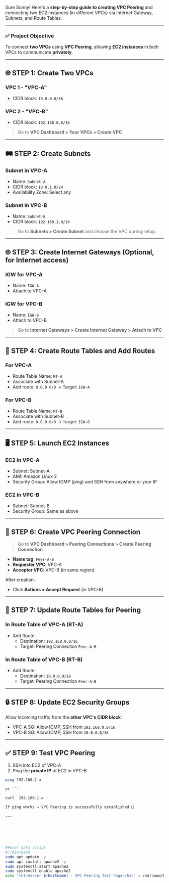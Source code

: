 Sure Sunny! Here's a **step-by-step guide to creating VPC Peering** and connecting two EC2 instances (in different VPCs) via Internet Gateway, Subnets, and Route Tables.

---

### ✅ **Project Objective**
To connect **two VPCs** using **VPC Peering**, allowing **EC2 instances** in both VPCs to communicate **privately**.

---

## 🌐 STEP 1: Create Two VPCs

### VPC 1 - "VPC-A"
- CIDR block: `10.0.0.0/16`

### VPC 2 - "VPC-B"
- CIDR block: `192.168.0.0/16`

> Go to **VPC Dashboard > Your VPCs > Create VPC**

---

## 🛤️ STEP 2: Create Subnets

### Subnet in VPC-A
- Name: `Subnet-A`
- CIDR block: `10.0.1.0/24`
- Availability Zone: Select any

### Subnet in VPC-B
- Name: `Subnet-B`
- CIDR block: `192.168.1.0/24`

> Go to **Subnets > Create Subnet** and choose the VPC during setup.

---

## 🌐 STEP 3: Create Internet Gateways (Optional, for Internet access)

### IGW for VPC-A
- Name: `IGW-A`
- Attach to VPC-A

### IGW for VPC-B
- Name: `IGW-B`
- Attach to VPC-B

> Go to **Internet Gateways > Create Internet Gateway > Attach to VPC**

---

## 📑 STEP 4: Create Route Tables and Add Routes

### For VPC-A
- Route Table Name: `RT-A`
- Associate with Subnet-A
- Add route: `0.0.0.0/0` → Target: `IGW-A`

### For VPC-B
- Route Table Name: `RT-B`
- Associate with Subnet-B
- Add route: `0.0.0.0/0` → Target: `IGW-B`

---

## 🖥️ STEP 5: Launch EC2 Instances

### EC2 in VPC-A
- Subnet: Subnet-A
- AMI: Amazon Linux 2
- Security Group: Allow ICMP (ping) and SSH from anywhere or your IP

### EC2 in VPC-B
- Subnet: Subnet-B
- Security Group: Same as above

---

## 🔗 STEP 6: Create VPC Peering Connection

> Go to **VPC Dashboard > Peering Connections > Create Peering Connection**

- **Name tag**: `Peer-A-B`
- **Requester VPC**: VPC-A
- **Accepter VPC**: VPC-B (in same region)

After creation:
- Click **Actions > Accept Request** (in VPC-B)

---

## 📑 STEP 7: Update Route Tables for Peering

### In Route Table of VPC-A (RT-A)
- Add Route:
  - Destination: `192.168.0.0/16`
  - Target: Peering Connection `Peer-A-B`

### In Route Table of VPC-B (RT-B)
- Add Route:
  - Destination: `10.0.0.0/16`
  - Target: Peering Connection `Peer-A-B`

---

## 🔒 STEP 8: Update EC2 Security Groups

Allow incoming traffic from the **other VPC's CIDR block**:

- VPC-A SG: Allow ICMP, SSH from `192.168.0.0/16`
- VPC-B SG: Allow ICMP, SSH from `10.0.0.0/16`

---

## ✅ STEP 9: Test VPC Peering

1. SSH into EC2 of VPC-A
2. Ping the **private IP** of EC2 in VPC-B

```bash
ping 192.168.1.x

or ```

curl  192.168.1.x

If ping works — VPC Peering is successfully established 🎉

---






##user data script
#!/bin/bash
sudo apt update -y
sudo apt install apache2 -y
sudo systemctl start apache2
sudo systemctl enable apache2
echo "<h1>Server $(hostname) - VPC Peering Test Page</h1>" > /var/www/html/index.html

